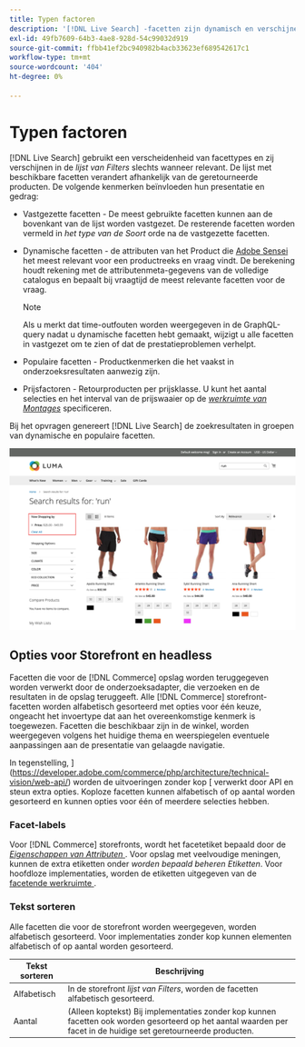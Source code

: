```yaml
---
title: Typen factoren
description: '[!DNL Live Search] -facetten zijn dynamisch en verschijnen in de lijst met filters, indien van toepassing.'
exl-id: 49fb7609-64b3-4ae8-928d-54c99032d919
source-git-commit: ffbb41ef2bc940982b4acb33623ef689542617c1
workflow-type: tm+mt
source-wordcount: '404'
ht-degree: 0%

---
```


# Typen factoren

[!DNL Live Search] gebruikt een verscheidenheid van facettypes en zij verschijnen in de *lijst van Filters* slechts wanneer relevant. De lijst met beschikbare facetten verandert afhankelijk van de geretourneerde producten. De volgende kenmerken beïnvloeden hun presentatie en gedrag:

* Vastgezette facetten - De meest gebruikte facetten kunnen aan de bovenkant van de lijst worden vastgezet. De resterende facetten worden vermeld in *het type van de Soort* orde na de vastgezette facetten.
* Dynamische facetten - de attributen van het Product die [ Adobe Sensei ](https://www.adobe.com/sensei.html) het meest relevant voor een productreeks en vraag vindt. De berekening houdt rekening met de attributenmeta-gegevens van de volledige catalogus en bepaalt bij vraagtijd de meest relevante facetten voor de vraag.

  >[!NOTE]
  >
  >Als u merkt dat time-outfouten worden weergegeven in de GraphQL-query nadat u dynamische facetten hebt gemaakt, wijzigt u alle facetten in vastgezet om te zien of dat de prestatieproblemen verhelpt.

* Populaire facetten - Productkenmerken die het vaakst in onderzoeksresultaten aanwezig zijn.
* Prijsfactoren - Retourproducten per prijsklasse. U kunt het aantal selecties en het interval van de prijswaaier op de [*werkruimte van Montages*](settings.md) specificeren.

Bij het opvragen genereert [!DNL Live Search] de zoekresultaten in groepen van dynamische en populaire facetten.

![ Facets - Prijs ](assets/storefront-search-results-run-price.png)

## Opties voor Storefront en headless

Facetten die voor de [!DNL Commerce] opslag worden teruggegeven worden verwerkt door de onderzoeksadapter, die verzoeken en de resultaten in de opslag teruggeeft. Alle [!DNL Commerce] storefront-facetten worden alfabetisch gesorteerd met opties voor één keuze, ongeacht het invoertype dat aan het overeenkomstige kenmerk is toegewezen. Facetten die beschikbaar zijn in de winkel, worden weergegeven volgens het huidige thema en weerspiegelen eventuele aanpassingen aan de presentatie van gelaagde navigatie.

In tegenstelling, ](https://developer.adobe.com/commerce/php/architecture/technical-vision/web-api/) worden de uitvoeringen zonder kop [ verwerkt door API en steun extra opties. Koploze facetten kunnen alfabetisch of op aantal worden gesorteerd en kunnen opties voor één of meerdere selecties hebben.

### Facet-labels

Voor [!DNL Commerce] storefronts, wordt het facetetiket bepaald door de [*Eigenschappen van Attributen* ](https://experienceleague.adobe.com/docs/commerce-admin/catalog/product-attributes/create/attribute-product-create.html). Voor opslag met veelvoudige meningen, kunnen de extra etiketten onder *worden bepaald beheren Etiketten*. Voor hoofdloze implementaties, worden de etiketten uitgegeven van de [ facetende werkruimte ](faceting-workspace.md).

### Tekst sorteren

Alle facetten die voor de storefront worden weergegeven, worden alfabetisch gesorteerd. Voor implementaties zonder kop kunnen elementen alfabetisch of op aantal worden gesorteerd.

| Tekst sorteren | Beschrijving |
|--- |--- |
| Alfabetisch | In de storefront *lijst van Filters*, worden de facetten alfabetisch gesorteerd. |
| Aantal | (Alleen koptekst) Bij implementaties zonder kop kunnen facetten ook worden gesorteerd op het aantal waarden per facet in de huidige set geretourneerde producten. |
